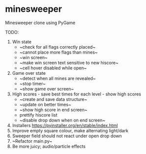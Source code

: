 # minesweeper
Minesweeper clone using PyGame

TODO:

1. Win state
   * ~check for all flags correctly placed~
   * ~cannot place more flags than mines~
   * ~win screen~
   * ~make win screen text sensitive to new hiscore~
   * ~cell hover disabled while open~
2. Game over state
   * ~detect when all mines are revealed~
   * ~stop timer~
   * ~show game over screen~
3. High scores - save best times for each level - show high scores
   * ~create and save data structure~
   * ~update on better times~
   * ~show high score in end screen~
   * prettify hiscore list
   * ~disable drop down when on end screen~
4. Installers https://pyinstaller.org/en/stable/index.html
5. Improve empty square colour, make alternating light/dark
6. Sweeper field should not react under open drop down
7. ~Refactor main.py~
8. Be more juicy; audio/particle effects